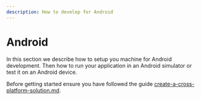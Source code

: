 ```yaml
---
description: How to develop for Android
---
```


# Android

In this section we describe how to setup you machine for Android development. Then how to run your application in an Android simulator or test it on an Android device.



Before getting started ensure you have followed the guide [create-a-cross-platform-solution.md](../create-a-cross-platform-solution.md "mention").
